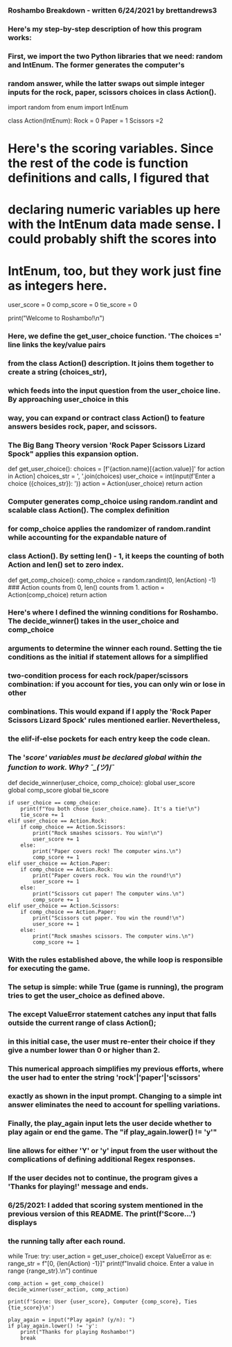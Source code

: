 ### Roshambo Breakdown                  - written 6/24/2021 by brettandrews3
### Here's my step-by-step description of how this program works:

### First, we import the two Python libraries that we need: random and IntEnum. The former generates the computer's
### random answer, while the latter swaps out simple integer inputs for the rock, paper, scissors choices in class Action().
import random
from enum import IntEnum

class Action(IntEnum):
    Rock = 0
    Paper = 1
    Scissors =2

# Here's the scoring variables. Since the rest of the code is function definitions and calls, I figured that
# declaring numeric variables up here with the IntEnum data made sense. I could probably shift the scores into 
# IntEnum, too, but they work just fine as integers here.
user_score = 0
comp_score = 0
tie_score = 0

print("Welcome to Roshambo!\n") 

### Here, we define the get_user_choice function. 'The choices =' line links the key/value pairs
### from the class Action() description. It joins them together to create a string (choices_str),
### which feeds into the input question from the user_choice line. By approaching user_choice in this
### way, you can expand or contract class Action() to feature answers besides rock, paper, and scissors.
### The Big Bang Theory version 'Rock Paper Scissors Lizard Spock" applies this expansion option. 
def get_user_choice():
    choices = [f'{action.name}[{action.value}]' for action in Action]
    choices_str = ', '.join(choices)
    user_choice = int(input(f'Enter a choice ({choices_str}): '))
    action = Action(user_choice)
    return action

### Computer generates comp_choice using random.randint and scalable class Action(). The complex definition
### for comp_choice applies the randomizer of random.randint while accounting for the expandable nature of
### class Action(). By setting len() - 1, it keeps the counting of both Action and len() set to zero index.
def get_comp_choice():
    comp_choice = random.randint(0, len(Action) -1) ### Action counts from 0, len() counts from 1.
    action = Action(comp_choice)
    return action

### Here's where I defined the winning conditions for Roshambo. The decide_winner() takes in the user_choice and comp_choice
### arguments to determine the winner each round. Setting the tie conditions as the initial if statement allows for a simplified
### two-condition process for each rock/paper/scissors combination: if you account for ties, you can only win or lose in other
### combinations. This would expand if I apply the 'Rock Paper Scissors Lizard Spock' rules mentioned earlier. Nevertheless,
### the elif-if-else pockets for each entry keep the code clean.
### The '_score' variables must be declared global within the function to work. Why?  ¯\_(ツ)_/¯

def decide_winner(user_choice, comp_choice):
    global user_score        
    global comp_score
    global tie_score
    
    if user_choice == comp_choice:
        print(f"You both chose {user_choice.name}. It's a tie!\n")
        tie_score += 1
    elif user_choice == Action.Rock:
        if comp_choice == Action.Scissors:
            print("Rock smashes scissors. You win!\n")
            user_score += 1
        else:
            print("Paper covers rock! The computer wins.\n")
            comp_score += 1
    elif user_choice == Action.Paper:
        if comp_choice == Action.Rock:
            print("Paper covers rock. You win the round!\n")
            user_score += 1
        else:
            print("Scissors cut paper! The computer wins.\n")
            comp_score += 1
    elif user_choice == Action.Scissors:
        if comp_choice == Action.Paper:
            print("Scissors cut paper. You win the round!\n")
            user_score += 1
        else:
            print("Rock smashes scissors. The computer wins.\n")
            comp_score += 1

### With the rules established above, the while loop is responsible for executing the game.
### The setup is simple: while True (game is running), the program tries to get the user_choice as defined above.
### The except ValueError statement catches any input that falls outside the current range of class Action();
### in this initial case, the user must re-enter their choice if they give a number lower than 0 or higher than 2.
### This numerical approach simplifies my previous efforts, where the user had to enter the string 'rock'|'paper'|'scissors'
### exactly as shown in the input prompt. Changing to a simple int answer eliminates the need to account for spelling variations.

### Finally, the play_again input lets the user decide whether to play again or end the game. The "if play_again.lower() != 'y'"
### line allows for either 'Y' or 'y' input from the user without the complications of defining additional Regex responses.
### If the user decides not to continue, the program gives a 'Thanks for playing!' message and ends. 
### 6/25/2021: I added that scoring system mentioned in the previous version of this README. The print(f'Score...') displays
### the running tally after each round.

while True:
    try:
        user_action = get_user_choice()
    except ValueError as e:
        range_str = f"[0, {len(Action) -1}]"
        print(f"Invalid choice. Enter a value in range {range_str}.\n")
        continue
    
    comp_action = get_comp_choice()
    decide_winner(user_action, comp_action)
    
    print(f'Score: User {user_score}, Computer {comp_score}, Ties {tie_score}\n')
    
    play_again = input("Play again? (y/n): ")
    if play_again.lower() != 'y':
        print("Thanks for playing Roshambo!")
        break